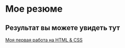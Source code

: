 # Мое резюме

## Результат вы можете увидеть тут

[Моя первая работа на HTML & CSS](https://hadgehog77.github.io/cv-site/)
